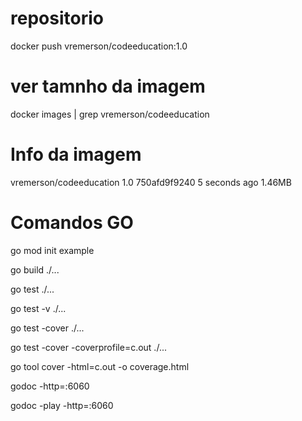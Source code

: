 
# repositorio
docker push vremerson/codeeducation:1.0

# ver tamnho da imagem
docker images | grep vremerson/codeeducation

# Info da imagem
vremerson/codeeducation    1.0   750afd9f9240  5 seconds ago       1.46MB

# Comandos GO
go mod init example

go build ./...

go test ./...

go test -v ./...

go test -cover ./...

go test -cover -coverprofile=c.out ./...

go tool cover -html=c.out -o coverage.html

godoc -http=:6060

godoc -play -http=:6060

